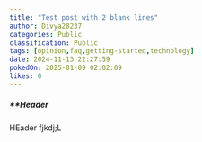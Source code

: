 ```yaml
---
title: "Test post with 2 blank lines"
author: Divya28237
categories: Public
classification: Public
tags: [opinion,faq,getting-started,technology]
date: 2024-11-13 22:27:59 
pokedOn: 2025-01-09 02:02:09 
likes: 0
---
```


##### **Header


 HEader fjkdj;L